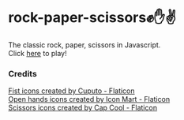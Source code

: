 # rock-paper-scissors✊✋✌️

The classic rock, paper, scissors in Javascript.<br>
Click [here](https://rushiljalal.github.io/rock-paper-scissors/) to play!

### Credits

[Fist icons created by Cuputo - Flaticon](https://www.flaticon.com/free-icons/fist)<br>
[Open hands icons created by Icon Mart - Flaticon](https://www.flaticon.com/free-icons/open-hands)<br>
[Scissors icons created by Cap Cool - Flaticon](https://www.flaticon.com/free-icons/rock-paper-scissors)<br>
